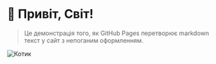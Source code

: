 # 👋 Привіт, Світ!

> Це демонстрація того, як GitHub Pages перетворює markdown текст у сайт з непоганим оформленням.

![Котик](mewo.jfif)
